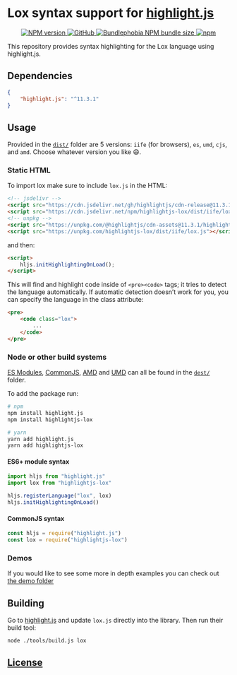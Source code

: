 # Lox syntax support for [highlight.js](https://highlightjs.org/)

<p align="center">
	<a href="https://www.npmjs.com/package/highlightjs-lox">
		<img alt="NPM version" src="https://img.shields.io/npm/v/highlightjs-lox">
	</a>
	<a href="LICENSE.md">
		<img alt="GitHub" src="https://img.shields.io/github/license/jaacko-torus/highlightjs-lox">
		</a>
	<a href="https://bundlephobia.com/package/highlightjs-lox">
		<img alt="Bundlephobia NPM bundle size" src="https://img.shields.io/bundlephobia/min/highlightjs-lox">
	</a>
	<a href="https://npmstats.org/highlightjs-lox">
		<img alt="npm" src="https://img.shields.io/npm/dm/highlightjs-lox">
	</a>
</p>

This repository provides syntax highlighting for the Lox language using highlight.js.

## Dependencies

```json
{
	"highlight.js": "^11.3.1"
}
```

## Usage

Provided in the [`dist/`](dist) folder are 5 versions: `iife` (for browsers), `es`, `umd`, `cjs`, and `amd`. Choose whatever version you like :smile:.

### Static HTML

To import lox make sure to include `lox.js` in the HTML:

```html
<!-- jsdelivr -->
<script src="https://cdn.jsdelivr.net/gh/highlightjs/cdn-release@11.3.1/build/highlight.js"></script>
<script src="https://cdn.jsdelivr.net/npm/highlightjs-lox/dist/iife/lox.js"></script>
<!-- unpkg -->
<script src="https://unpkg.com/@highlightjs/cdn-assets@11.3.1/highlight.js"></script>
<script src="https://unpkg.com/highlightjs-lox/dist/iife/lox.js"></script>
```

and then:

```html
<script>
	hljs.initHighlightingOnLoad();
</script>
```

This will find and highlight code inside of `<pre><code>` tags; it tries to detect the language automatically. If automatic detection doesn’t work for you, you can specify the language in the class attribute:

```html
<pre>
	<code class="lox">
		...
	</code>
</pre>
```

### Node or other build systems

[ES Modules](dest/es), [CommonJS](dest/cjs), [AMD](dest/amd) and [UMD](dest/umd) can all be found in the [`dest/`](dest) folder.

To add the package run:

```sh
# npm
npm install highlight.js
npm install highlightjs-lox

# yarn
yarn add highlight.js
yarn add highlightjs-lox
```

#### ES6+ module syntax

```js
import hljs from "highlight.js"
import lox from "highlightjs-lox"

hljs.registerLanguage("lox", lox)
hljs.initHighlightingOnLoad()
```

#### CommonJS syntax

```js
const hljs = require("highlight.js")
const lox = require("highlightjs-lox")
```

### Demos
If you would like to see some more in depth examples you can check out [the demo folder](demo)

## Building
Go to [highlight.js](https://github.com/highlightjs/highlight.js) and update `lox.js` directly into the library. Then run their build tool:

```sh
node ./tools/build.js lox
```

## [License](./LICENSE.md)
